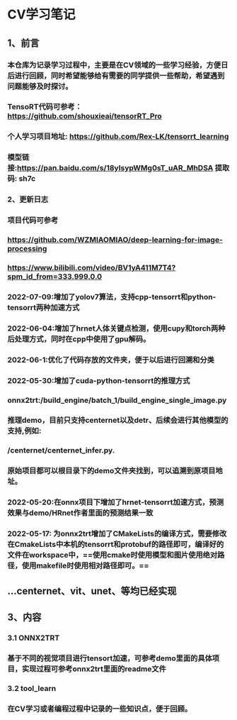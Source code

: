 # CV学习笔记

## 1、前言

### 本仓库为记录学习过程中，主要是在CV领域的一些学习经验，方便日后进行回顾，同时希望能够给有需要的同学提供一些帮助，希望遇到问题能够及时探讨。

### TensoRT代码可参考：https://github.com/shouxieai/tensorRT_Pro

### 个人学习项目地址: https://github.com/Rex-LK/tensorrt_learning

### 模型链接:https://pan.baidu.com/s/18yIsypWMg0sT_uAR_MhDSA 提取码: sh7c

### 2、更新日志

### 项目代码可参考

### https://github.com/WZMIAOMIAO/deep-learning-for-image-processing

### https://www.bilibili.com/video/BV1yA411M7T4?spm_id_from=333.999.0.0

### 2022-07-09:增加了yolov7算法，支持cpp-tensorrt和python-tensorrt两种加速方式

### 2022-06-04:增加了hrnet人体关键点检测，使用cupy和torch两种后处理方式，同时在cpp中使用了gpu解码。

### 2022-06-1:优化了代码存放的文件夹，便于以后进行回溯和分类

### 2022-05-30:增加了cuda-python-tensorrt的推理方式

### onnx2trt:/build_engine/batch_1/build_engine_single_image.py

### 推理demo，目前只支持centernet以及detr、后续会进行其他模型的支持,例如:

### /centernet/centernet_infer.py.

### 原始项目都可以根目录下的demo文件夹找到，可以追溯到原项目地址。

### 2022-05-20:在onnx项目下增加了hrnet-tensorrt加速方式，预测效果与demo/HRnet作者里面的预测结果一致

### 2022-05-17: 为onnx2trt增加了CMakeLists的编译方式，需要修改在CmakeLists中本机的tensorrt和protobuf的路径即可，编译好的文件在workspace中，==使用cmake时使用模型和图片使用绝对路径，使用makefile时使用相对路径即可。==

## ...centernet、vit、unet、等均已经实现

## 3、内容

### 3.1 ONNX2TRT

### 基于不同的视觉项目进行tensort加速，可参考demo里面的具体项目，实现过程可参考onnx2trt里面的readme文件

### 3.2 tool_learn

### 在CV学习或者编程过程中记录的一些知识点，便于回顾。

